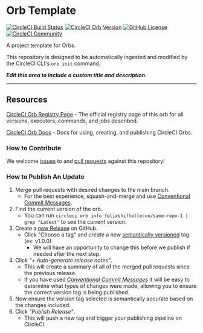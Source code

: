 # Orb Template


[![CircleCI Build Status](https://circleci.com/gh/felixshiftellecon/.svg?style=shield "CircleCI Build Status")](https://circleci.com/gh/felixshiftellecon/) [![CircleCI Orb Version](https://badges.circleci.com/orbs/felixshiftellecon/same-repo-1.svg)](https://circleci.com/developer/orbs/orb/felixshiftellecon/same-repo-1) [![GitHub License](https://img.shields.io/badge/license-MIT-lightgrey.svg)](https://raw.githubusercontent.com/felixshiftellecon//master/LICENSE) [![CircleCI Community](https://img.shields.io/badge/community-CircleCI%20Discuss-343434.svg)](https://discuss.circleci.com/c/ecosystem/orbs)



A project template for Orbs.

This repository is designed to be automatically ingested and modified by the CircleCI CLI's `orb init` command.

_**Edit this area to include a custom title and description.**_

---

## Resources

[CircleCI Orb Registry Page](https://circleci.com/developer/orbs/orb/felixshiftellecon/same-repo-1) - The official registry page of this orb for all versions, executors, commands, and jobs described.

[CircleCI Orb Docs](https://circleci.com/docs/orb-intro/#section=configuration) - Docs for using, creating, and publishing CircleCI Orbs.

### How to Contribute

We welcome [issues](https://github.com/felixshiftellecon//issues) to and [pull requests](https://github.com/felixshiftellecon//pulls) against this repository!

### How to Publish An Update
1. Merge pull requests with desired changes to the main branch.
    - For the best experience, squash-and-merge and use [Conventional Commit Messages](https://conventionalcommits.org/).
2. Find the current version of the orb.
    - You can run `circleci orb info felixshiftellecon/same-repo-1 | grep "Latest"` to see the current version.
3. Create a [new Release](https://github.com/felixshiftellecon//releases/new) on GitHub.
    - Click "Choose a tag" and _create_ a new [semantically versioned](http://semver.org/) tag. (ex: v1.0.0)
      - We will have an opportunity to change this before we publish if needed after the next step.
4.  Click _"+ Auto-generate release notes"_.
    - This will create a summary of all of the merged pull requests since the previous release.
    - If you have used _[Conventional Commit Messages](https://conventionalcommits.org/)_ it will be easy to determine what types of changes were made, allowing you to ensure the correct version tag is being published.
5. Now ensure the version tag selected is semantically accurate based on the changes included.
6. Click _"Publish Release"_.
    - This will push a new tag and trigger your publishing pipeline on CircleCI.